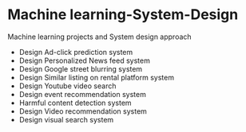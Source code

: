 # Machine learning-System-Design
Machine learning projects and System design approach

- Design Ad-click prediction system
- Design Personalized News feed system
- Design Google street blurring system
- Design Similar listing on rental platform system
- Design Youtube video search
- Design event recommendation system
- Harmful content detection system
- Design Video recommendation system
- Design visual search system

